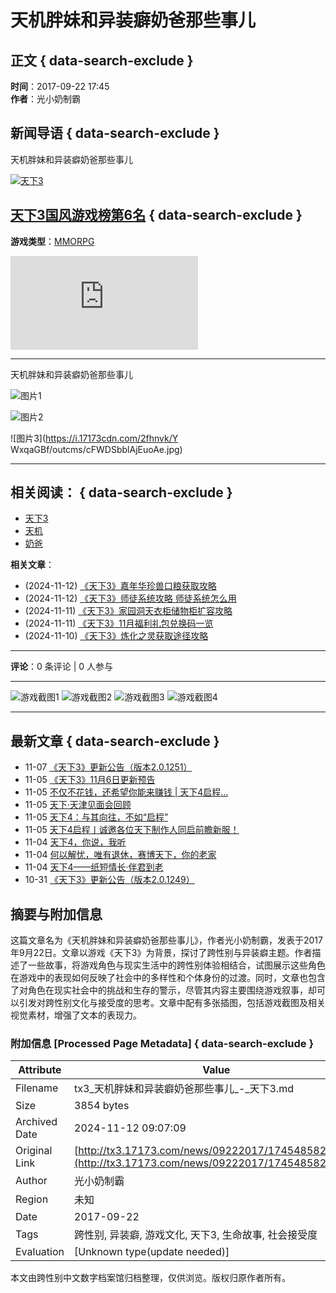 # 天机胖妹和异装癖奶爸那些事儿

## 正文 { data-search-exclude }


**时间**：2017-09-22 17:45  
**作者**：光小奶制霸

## 新闻导语 { data-search-exclude }

天机胖妹和异装癖奶爸那些事儿

[![天下3](https://i.17173cdn.com/0561y4/YWxqaGBf/gamebase/game-cover-horizontal/wTiMQIbrerDCxyv.jpg)](http://newgame.17173.com/game-info-20069.html)

## [天下3](http://newgame.17173.com/game-info-20069.html)[国风游戏榜第6名](https://newgame.17173.com/rank/info.html#国风游戏榜) { data-search-exclude }

**游戏类型**：[MMORPG](http://newgame.17173.com/game-info-20069.html)

![资料片玄海寂途](https://newgame.17173.com/game-newslist-20069.html?news_type=1 "更多动态")

---

天机胖妹和异装癖奶爸那些事儿

![图片1](https://i.17173cdn.com/2fhnvk/YWxqaGBf/outcms/vQXvYYblAjEuowi.jpg)

![图片2](https://i.17173cdn.com/2fhnvk/YWxqaGBf/outcms/muWCKfblAjEuoxr.jpg)

![图片3](https://i.17173cdn.com/2fhnvk/Y WxqaGBf/outcms/cFWDSbblAjEuoAe.jpg)

---

## 相关阅读： { data-search-exclude }

- [天下3](http://tx3.17173.com/tag/天下3)
- [天机](http://tx3.17173.com/tag/天机)
- [奶爸](http://tx3.17173.com/tag/奶爸)

**相关文章**：

- (2024-11-12) [《天下3》嘉年华珍兽口粮获取攻略](http://tx3.17173.com/news/11122024/084604892.shtml "《天下3》嘉年华珍兽口粮获取攻略")
- (2024-11-12) [《天下3》师徒系统攻略 师徒系统怎么用](http://tx3.17173.com/news/11122024/084308149.shtml "《天下3》师徒系统攻略 师徒系统怎么用")
- (2024-11-11) [《天下3》家园洞天衣柜储物柜扩容攻略](http://tx3.17173.com/news/11112024/092710482.shtml "《天下3》家园洞天衣柜储物柜扩容攻略")
- (2024-11-11) [《天下3》11月福利礼包兑换码一览](http://tx3.17173.com/news/11112024/092244710.shtml "《天下3》11月福利礼包兑换码一览")
- (2024-11-10) [《天下3》炼化之灵获取途径攻略](http://tx3.17173.com/news/11102024/090455728.shtml "《天下3》炼化之灵获取途径攻略")

---

**评论**：0 条评论 | 0 人参与

---

![游戏截图1](https://i.17173cdn.com/z6mhfw/2017/tx3/2017/07/03/070303.jpg)
![游戏截图2](https://i.17173cdn.com/2fhnvk/YWxqaGBf/outcms/PnUYembludFbobE.jpg)
![游戏截图3](https://i.17173cdn.com/2fhnvk/YWxqaGBf/outcms/HgIJRVbludFdanf.jpg)
![游戏截图4](https://i.17173cdn.com/2fhnvk/YWxqaGBf/outcms/BPknlgbludFhkAi.jpg) 

---

## 最新文章 { data-search-exclude }

- 11-07 [《天下3》更新公告（版本2.0.1251）](http://tx3.17173.com/news/11072024/173010861.shtml "《天下3》更新公告（版本2.0.1251）")
- 11-05 [《天下3》11月6日更新预告](http://tx3.17173.com/news/11052024/170225529.shtml "《天下3》11月6日更新预告")
- 11-05 [不仅不花钱，还希望你能来赚钱 | 天下4启程…](http://tx3.17173.com/news/11052024/170224615.shtml "不仅不花钱，还希望你能来赚钱 | 天下4启程")
- 11-05 [天下·天津见面会回顾](http://tx3.17173.com/news/11052024/170225382.shtml "天下·天津见面会回顾")
- 11-05 [天下4：与其向往，不如“启程”](http://tx3.17173.com/news/11052024/170223665.shtml "天下4：与其向往，不如“启程”")
- 11-05 [天下4启程丨诚邀各位天下制作人同启前瞻新服！](http://tx3.17173.com/news/11052024/170221480.shtml "天下4启程丨诚邀各位天下制作人同启前瞻新服！")
- 11-04 [天下4，你说，我听](http://tx3.17173.com/news/11042024/173817778.shtml "天下4，你说，我听")
- 11-04 [何以解忧，唯有退休，赛博天下，你的老家](http://tx3.17173.com/news/11042024/173815228.shtml "何以解忧，唯有退休，赛博天下，你的老家")
- 11-04 [天下4——纸短情长·伴君到老](http://tx3.17173.com/news/11042024/173809888.shtml "天下4——纸短情长·伴君到老")
- 10-31 [《天下3》更新公告（版本2.0.1249）](http://tx3.17173.com/news/10312024/172627943.shtml "《天下3》更新公告（版本2.0.1249）")

## 摘要与附加信息

<!-- tcd_abstract -->
这篇文章名为《天机胖妹和异装癖奶爸那些事儿》，作者光小奶制霸，发表于2017年9月22日。文章以游戏《天下3》为背景，探讨了跨性别与异装癖主题。作者描述了一些故事，将游戏角色与现实生活中的跨性别体验相结合，试图展示这些角色在游戏中的表现如何反映了社会中的多样性和个体身份的过渡。同时，文章也包含了对角色在现实社会中的挑战和生存的警示，尽管其内容主要围绕游戏叙事，却可以引发对跨性别文化与接受度的思考。文章中配有多张插图，包括游戏截图及相关视觉素材，增强了文本的表现力。
<!-- tcd_abstract_end -->

### 附加信息 [Processed Page Metadata] { data-search-exclude }

| Attribute       | Value                                  |
|-----------------|----------------------------------------|
| Filename        | tx3_天机胖妹和异装癖奶爸那些事儿_-_天下3.md                             |
| Size            | 3854 bytes                           |
| Archived Date   | 2024-11-12 09:07:09                             |
| Original Link   | [http://tx3.17173.com/news/09222017/174548582.shtml](http://tx3.17173.com/news/09222017/174548582.shtml)                       |
| Author          | 光小奶制霸                               |
| Region          | 未知                               |
| Date            | 2017-09-22                                 |
| Tags            | 跨性别, 异装癖, 游戏文化, 天下3, 生命故事, 社会接受度                                 |
| Evaluation            | [Unknown type(update needed)]                                 |
<!-- tcd_table_end -->

本文由跨性别中文数字档案馆归档整理，仅供浏览。版权归原作者所有。
